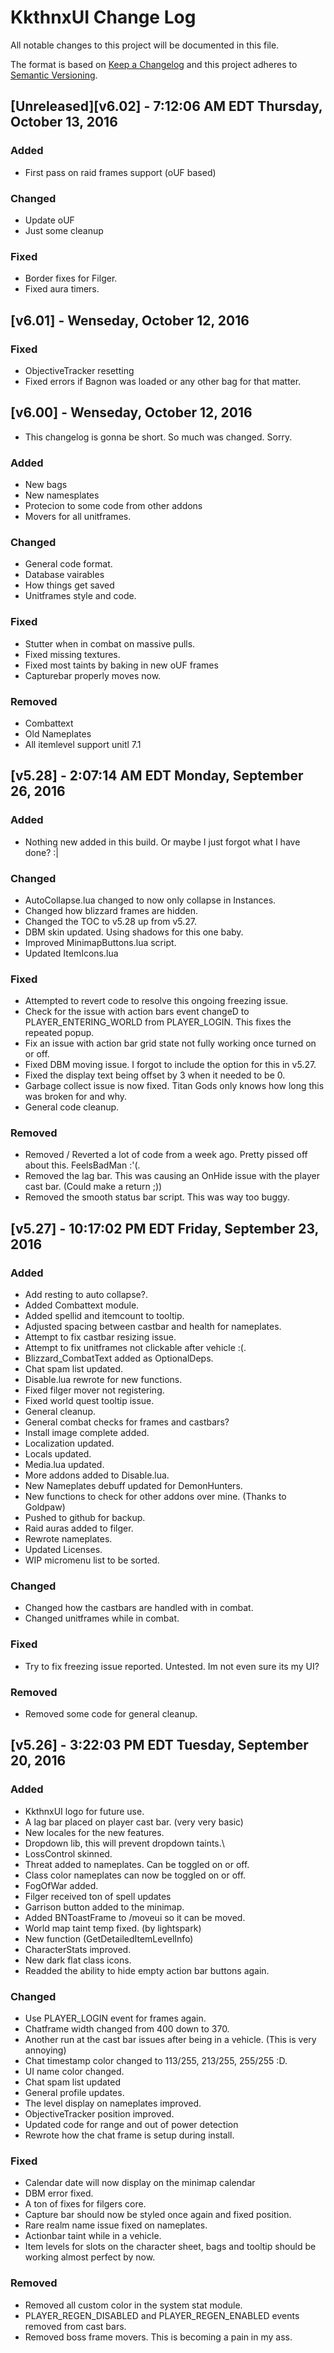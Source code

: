 # KkthnxUI Change Log
All notable changes to this project will be documented in this file.

The format is based on [Keep a Changelog](http://keepachangelog.com/)
and this project adheres to [Semantic Versioning](http://semver.org/).

## [Unreleased][v6.02] - 7:12:06 AM EDT Thursday, October 13, 2016

### Added
- First pass on raid frames support (oUF based)

### Changed
- Update oUF
- Just some cleanup

### Fixed
- Border fixes for Filger.
- Fixed aura timers.

## [v6.01] - Wenseday, October 12, 2016

### Fixed
- ObjectiveTracker resetting
- Fixed errors if Bagnon was loaded or any other bag for that matter.

## [v6.00] - Wenseday, October 12, 2016

- This changelog is gonna be short. So much was changed. Sorry.

### Added
- New bags
- New namesplates
- Protecion to some code from other addons
- Movers for all unitframes.

### Changed
- General code format.
- Database vairables
- How things get saved
- Unitframes style and code.

### Fixed
- Stutter when in combat on massive pulls.
- Fixed missing textures.
- Fixed most taints by baking in new oUF frames
- Capturebar properly moves now.

### Removed
- Combattext
- Old Nameplates
- All itemlevel support unitl 7.1

## [v5.28] - 2:07:14 AM EDT Monday, September 26, 2016
### Added
- Nothing new added in this build. Or maybe I just forgot what I have done? :|

### Changed
- AutoCollapse.lua changed to now only collapse in Instances.
- Changed how blizzard frames are hidden.
- Changed the TOC to v5.28 up from v5.27.
- DBM skin updated. Using shadows for this one baby.
- Improved MinimapButtons.lua script.
- Updated ItemIcons.lua

### Fixed
- Attempted to revert code to resolve this ongoing freezing issue.
- Check for the issue with action bars event changeD to PLAYER_ENTERING_WORLD from PLAYER_LOGIN. This fixes the repeated popup.
- Fix an issue with action bar grid state not fully working once turned on or off.
- Fixed DBM moving issue. I forgot to include the option for this in v5.27.
- Fixed the display text being offset by 3 when it needed to be 0.
- Garbage collect issue is now fixed. Titan Gods only knows how long this was broken for and why.
- General code cleanup.

### Removed
- Removed / Reverted a lot of code from a week ago. Pretty pissed off about this. FeelsBadMan :'(.
- Removed the lag bar. This was causing an OnHide issue with the player cast bar. (Could make a return ;))
- Removed the smooth status bar script. This was way too buggy.

## [v5.27] - 10:17:02 PM EDT Friday, September 23, 2016
### Added
- Add resting to auto collapse?.
- Added Combattext module.
- Added spellid and itemcount to tooltip.
- Adjusted spacing between castbar and health for nameplates.
- Attempt to fix castbar resizing issue.
- Attempt to fix unitframes not clickable after vehicle :(.
- Blizzard_CombatText added as OptionalDeps.
- Chat spam list updated.
- Disable.lua rewrote for new functions.
- Fixed filger mover not registering.
- Fixed world quest tooltip issue.
- General cleanup.
- General combat checks for frames and castbars?
- Install image complete added.
- Localization updated.
- Locals updated.
- Media.lua updated.
- More addons added to Disable.lua.
- New Nameplates debuff updated for DemonHunters.
- New functions to check for other addons over mine. (Thanks to Goldpaw)
- Pushed to github for backup.
- Raid auras added to filger.
- Rewrote nameplates.
- Updated Licenses.
- WIP micromenu list to be sorted.

### Changed
- Changed how the castbars are handled with in combat.
- Changed unitframes while in combat.

### Fixed
- Try to fix freezing issue reported. Untested. Im not even sure its my UI?

### Removed
- Removed some code for general cleanup.

## [v5.26] - 3:22:03 PM EDT Tuesday, September 20, 2016
### Added
- KkthnxUI logo for future use.
- A lag bar placed on player cast bar. (very very basic)
- New locales for the new features.
- Dropdown lib, this will prevent dropdown taints.\
- LossControl skinned.
- Threat added to nameplates. Can be toggled on or off.
- Class color nameplates can now be toggled on or off.
- FogOfWar added.
- Filger received ton of spell updates
- Garrison button added to the minimap.
- Added BNToastFrame to /moveui so it can be moved.
- World map taint temp fixed. (by lightspark)
- New function (GetDetailedItemLevelInfo)
- CharacterStats improved.
- New dark flat class icons.
- Readded the ability to hide empty action bar buttons again.

### Changed
- Use PLAYER_LOGIN event for frames again.
- Chatframe width changed from 400 down to 370.
- Another run at the cast bar issues after being in a vehicle. (This is very annoying)
- Chat timestamp color changed to 113/255, 213/255, 255/255 :D.
- UI name color changed.
- Chat spam list updated
- General profile updates.
- The level display on nameplates improved.
- ObjectiveTracker position improved.
- Updated code for range and out of power detection
- Rewrote how the chat frame is setup during install.

### Fixed
- Calendar date will now display on the minimap calendar
- DBM error fixed.
- A ton of fixes for filgers core.
- Capture bar should now be styled once again and fixed position.
- Rare realm name issue fixed on nameplates.
- Actionbar taint while in a vehicle.
- Item levels for slots on the character sheet, bags and tooltip should be working almost perfect by now.

### Removed
- Removed all custom color in the system stat module.
- PLAYER_REGEN_DISABLED and PLAYER_REGEN_ENABLED events removed from cast bars.
- Removed boss frame movers. This is becoming a pain in my ass.